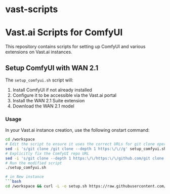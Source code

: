 # vast-scripts

# Vast.ai Scripts for ComfyUI

This repository contains scripts for setting up ComfyUI and various extensions on Vast.ai instances.

## Setup ComfyUI with WAN 2.1

The `setup_comfyui.sh` script will:

1. Install ComfyUI if not already installed
2. Configure it to be accessible via the Vast.ai portal
3. Install the WAN 2.1 Suite extension
4. Download the WAN 2.1 model

### Usage

In your Vast.ai instance creation, use the following onstart command:

```bash
cd /workspace
# Edit the script to ensure it uses the correct URLs for git clone operations
sed -i 's/git clone /git clone --depth 1 https:\/\//g' setup_comfyui.sh
# Explicitly fix the ComfyUI repo URL
sed -i 's/git clone --depth 1 https:\/\/https:\/\/github.com/git clone --depth 1 https:\/\/github.com/g' setup_comfyui.sh
# Run the modified script
./setup_comfyui.sh

# in New instance
```bash
cd /workspace && curl -L -o setup.sh https://raw.githubusercontent.com/DnsSrinath/vast-scripts/main/setup_comfyui.sh && chmod +x setup.sh && ./setup.sh

